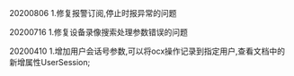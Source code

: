 20200806 1.修复报警订阅,停止时报异常的问题

20200716 1.修复设备录像搜索处理参数错误的问题

20200410 1.增加用户会话号参数,可以将ocx操作记录到指定用户,查看文档中的新增属性UserSession;





